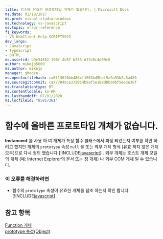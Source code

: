 ```yaml
---
title: 함수에 유효한 프로토타입 개체가 없습니다. | Microsoft Docs
ms.date: 01/18/2017
ms.prod: visual-studio-windows
ms.technology: vs-javascript
ms.topic: error-reference
f1_keywords:
- VS.WebClient.Help.SCRIPT5023
dev_langs:
- JavaScript
- TypeScript
- DHTML
ms.assetid: b9e34652-190f-4b57-b253-df2e8c4d09c6
author: mikejo5000
ms.author: mikejo
manager: ghogen
ms.openlocfilehash: ca6f13620bb486cf1663bd5bef9a9a93b2c8a480
ms.sourcegitcommit: ca777040ca372014b9af5e188d9b60bf56e3e36f
ms.translationtype: MT
ms.contentlocale: ko-KR
ms.lasthandoff: 07/01/2020
ms.locfileid: "85817361"
---
```

# <a name="function-does-not-have-a-valid-prototype-object"></a>함수에 올바른 프로토타입 개체가 없습니다.
**Instanceof** 를 사용 하 여 개체가 특정 함수 클래스에서 파생 되었는지 여부를 확인 하려고 했지만 개체의 `prototype` 속성 `null` 을 또는 외부 개체 형식 (유효 하지 않은 개체 모두)으로 다시 정의 했습니다 [!INCLUDE[javascript](../../javascript/includes/javascript-md.md)] . 외부 개체는 호스트 개체 모델의 개체 (예: Internet Explorer의 문서 또는 창 개체) 나 외부 COM 개체 일 수 있습니다.  
  
### <a name="to-correct-this-error"></a>이 오류를 해결하려면  
  
- 함수의 `prototype` 속성이 유효한 개체를 참조 하는지 확인 합니다 [!INCLUDE[javascript](../../javascript/includes/javascript-md.md)] .  
  
## <a name="see-also"></a>참고 항목  
 [Function 개체](../../javascript/reference/function-object-javascript.md)   
 [prototype 속성(Object)](../../javascript/reference/prototype-property-object-javascript.md)